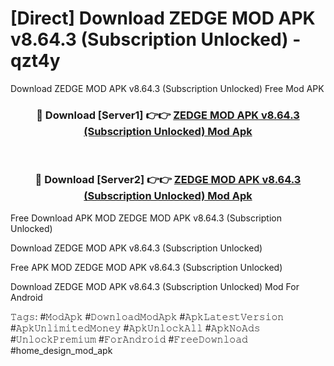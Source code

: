 # [Direct] Download ZEDGE MOD APK v8.64.3 (Subscription Unlocked) - qzt4y
Download ZEDGE MOD APK v8.64.3 (Subscription Unlocked) Free Mod APK

<div align="center">
<h3>🔴 Download [Server1] 👉👉 <a href="https://apk-comot.site?title=ZEDGE_MOD_APK_v8.64.3_(Subscription_Unlocked)">ZEDGE MOD APK v8.64.3 (Subscription Unlocked) Mod Apk</a></h3><br>

<h3>🔴 Download [Server2] 👉👉 <a href="https://apk-comot.site?title=ZEDGE_MOD_APK_v8.64.3_(Subscription_Unlocked)">ZEDGE MOD APK v8.64.3 (Subscription Unlocked) Mod Apk</a></h3>
</div>


Free Download APK MOD ZEDGE MOD APK v8.64.3 (Subscription Unlocked)

Download ZEDGE MOD APK v8.64.3 (Subscription Unlocked) 

Free APK MOD ZEDGE MOD APK v8.64.3 (Subscription Unlocked) 

Download ZEDGE MOD APK v8.64.3 (Subscription Unlocked) Mod For Android

𝚃𝚊𝚐𝚜: #𝙼𝚘𝚍𝙰𝚙𝚔 #𝙳𝚘𝚠𝚗𝚕𝚘𝚊𝚍𝙼𝚘𝚍𝙰𝚙𝚔 #𝙰𝚙𝚔𝙻𝚊𝚝𝚎𝚜𝚝𝚅𝚎𝚛𝚜𝚒𝚘𝚗 #𝙰𝚙𝚔𝚄𝚗𝚕𝚒𝚖𝚒𝚝𝚎𝚍𝙼𝚘𝚗𝚎𝚢 #𝙰𝚙𝚔𝚄𝚗𝚕𝚘𝚌𝚔𝙰𝚕𝚕 #𝙰𝚙𝚔𝙽𝚘𝙰𝚍𝚜 #𝚄𝚗𝚕𝚘𝚌𝚔𝙿𝚛𝚎𝚖𝚒𝚞𝚖 #𝙵𝚘𝚛𝙰𝚗𝚍𝚛𝚘𝚒𝚍 #𝙵𝚛𝚎𝚎𝙳𝚘𝚠𝚗𝚕𝚘𝚊𝚍 #home_design_mod_apk